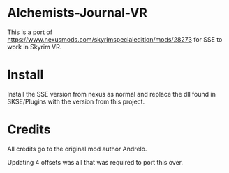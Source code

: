 # Alchemists-Journal-VR

This is a port of https://www.nexusmods.com/skyrimspecialedition/mods/28273 for SSE to work in Skyrim VR.

# Install

Install the SSE version from nexus as normal and replace the dll found in SKSE/Plugins with the version from this project.

# Credits

All credits go to the original mod author Andrelo.

Updating 4 offsets was all that was required to port this over.

